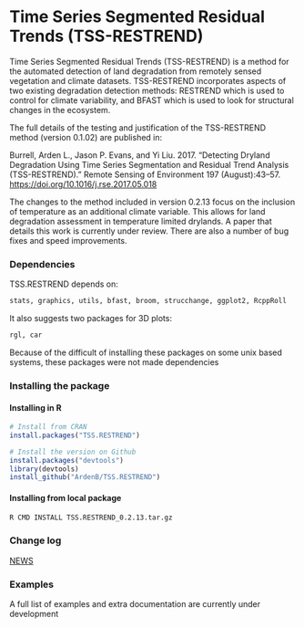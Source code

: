 # Time Series Segmented Residual Trends (TSS-RESTREND)

Time Series Segmented Residual Trends (TSS-RESTREND) is a method for the automated detection of land degradation from remotely sensed vegetation and climate datasets. TSS-RESTREND incorporates aspects of two existing degradation detection methods: RESTREND which is used to control for climate variability, and BFAST which is used to look for structural changes in the ecosystem.  

The full details of the testing and justification of the TSS-RESTREND method (version 0.1.02) are published in:
      
  Burrell, Arden L., Jason P. Evans, and Yi Liu. 2017. “Detecting Dryland Degradation Using Time Series Segmentation and Residual Trend Analysis (TSS-RESTREND).” Remote Sensing of Environment 197 (August):43–57. <https://doi.org/10.1016/j.rse.2017.05.018> 
  
The changes to the method included in version 0.2.13 focus on the inclusion of temperature as an additional climate variable. This allows for land degradation assessment in temperature limited drylands. A paper that details this work is currently under review. There are also a number of bug fixes and speed improvements.  

### Dependencies 
TSS.RESTREND depends on:
```R
stats, graphics, utils, bfast, broom, strucchange, ggplot2, RcppRoll
```
It also suggests two packages for 3D plots: 
```R
rgl, car
```
Because of the difficult of installing these packages on some unix based systems, these packages were not made dependencies   

### Installing the package
#### Installing in R

```R
# Install from CRAN
install.packages("TSS.RESTREND")

# Install the version on Github
install.packages("devtools")
library(devtools)
install_github("ArdenB/TSS.RESTREND")

```
#### Installing from local package
``` bash
R CMD INSTALL TSS.RESTREND_0.2.13.tar.gz 
```
### Change log
[NEWS](NEWS.md)
### Examples

A full list of examples and extra documentation are currently under development 
